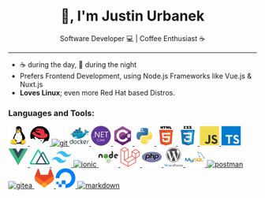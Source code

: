 <h1 align="center">👋, I'm Justin Urbanek</h1>
<p align="center">Software Developer 💻 | Coffee Enthusiast ☕</p>

<hr />

<ul>
        <li>
                ☕ during the day, 🥛 during the night
        </li>
        <li>
                Prefers Frontend Development, using Node.js Frameworks like Vue.js & Nuxt.js
        </li>
        <li>
                <b>Loves Linux</b>; even more Red Hat based Distros.
        </li>
</ul>

<h3 align="left">Languages and Tools:</h3>
<p align="left">
        <a href="https://www.kernel.org/" target="_blank" rel="noreferrer"> <img
                        src="https://raw.githubusercontent.com/devicons/devicon/master/icons/linux/linux-original.svg"
                        alt="linux" width="40" height="40" /> </a>
        <a href="https://www.redhat.com/" target="_blank" rel="noreferrer"> <img
                        src="https://raw.githubusercontent.com/devicons/devicon/master/icons/redhat/redhat-original.svg"
                        alt="redhat" width="40" height="40" /> </a>
        <a href="https://git-scm.com/" target="_blank" rel="noreferrer"> <img
                        src="https://www.vectorlogo.zone/logos/git-scm/git-scm-icon.svg" alt="git" width="40"
                        height="40" /> </a>
        <a href="https://www.docker.com/" target="_blank" rel="noreferrer"> <img
                        src="https://raw.githubusercontent.com/devicons/devicon/master/icons/docker/docker-original-wordmark.svg"
                        alt="docker" width="40" height="40" /> </a>
        <a href="https://dotnet.microsoft.com/" target="_blank" rel="noreferrer"> <img
                        src="https://raw.githubusercontent.com/devicons/devicon/master/icons/dotnetcore/dotnetcore-original.svg"
                        alt=".NET" width="40" height="40" /> </a>
        <a href="https://www.csharp.com/" target="_blank" rel="noreferrer"> <img
                        src="https://raw.githubusercontent.com/devicons/devicon/master/icons/csharp/csharp-original.svg"
                        alt="csharp" width="40" height="40" /> </a>
        <a href="https://www.python.org/" target="_blank" rel="noreferrer"> <img
                        src="https://raw.githubusercontent.com/devicons/devicon/master/icons/python/python-original.svg"
                        alt="python" width="40" height="40" /> </a>
        <a href="https://developer.mozilla.org/en-US/docs/Web/HTML" target="_blank" rel="noreferrer"> <img
                        src="https://raw.githubusercontent.com/devicons/devicon/master/icons/html5/html5-original-wordmark.svg"
                        alt="html5" width="40" height="40" /> </a>
        <a href="https://www.w3schools.com/css/" target="_blank" rel="noreferrer"> <img
                        src="https://raw.githubusercontent.com/devicons/devicon/master/icons/css3/css3-original-wordmark.svg"
                        alt="css3" width="40" height="40" /> </a>
        <a href="https://developer.mozilla.org/en-US/docs/Web/JavaScript" target="_blank" rel="noreferrer"> <img
                        src="https://raw.githubusercontent.com/devicons/devicon/master/icons/javascript/javascript-original.svg"
                        alt="javascript" width="40" height="40" /> </a>
        <a href="https://www.typescriptlang.org/" target="_blank" rel="noreferrer"> <img
                        src="https://raw.githubusercontent.com/devicons/devicon/master/icons/typescript/typescript-original.svg"
                        alt="typescript" width="40" height="40" /> </a>
        <a href="https://vuejs.org/" target="_blank" rel="noreferrer"> <img
                        src="https://raw.githubusercontent.com/devicons/devicon/master/icons/vuejs/vuejs-original.svg"
                        alt="vuejs" width="40" height="40" /> </a>
        <a href="https://nuxtjs.org/" target="_blank" rel="noreferrer"> <img
                        src="https://raw.githubusercontent.com/devicons/devicon/master/icons/nuxtjs/nuxtjs-original.svg"
                        alt="nuxtjs" width="40" height="40" /> </a>
        <a href="https://tailwindcss.com/" target="_blank" rel="noreferrer"> <img
                        src="https://raw.githubusercontent.com/devicons/devicon/master/icons/tailwindcss//tailwindcss-original.svg"
                        alt="tailwindcss" width="40" height="40" /> </a>
        <a href="https://ionicframework.com" target="_blank" rel="noreferrer"> <img
                        src="https://upload.wikimedia.org/wikipedia/commons/d/d1/Ionic_Logo.svg" alt="ionic" width="40"
                        height="40" /> </a>
        <a href="https://nodejs.org" target="_blank" rel="noreferrer"> <img
                        src="https://raw.githubusercontent.com/devicons/devicon/master/icons/nodejs/nodejs-original-wordmark.svg"
                        alt="nodejs" width="40" height="40" /> </a>
        <a href="https://laravel.com/" target="_blank" rel="noreferrer"> <img
                        src="https://raw.githubusercontent.com/devicons/devicon/master/icons/laravel/laravel-original.svg"
                        alt="laravel" width="40" height="40" /> </a>
        <a href="https://www.php.net" target="_blank" rel="noreferrer"> <img
                        src="https://raw.githubusercontent.com/devicons/devicon/master/icons/php/php-original.svg"
                        alt="php" width="40" height="40" /> </a>
        <a href="https://wordpress.org" target="_blank" rel="noreferrer"> <img
                        src="https://raw.githubusercontent.com/devicons/devicon/master/icons/wordpress/wordpress-original.svg"
                        alt="wordpress" width="40" height="40" /> </a>
        <a href="https://www.mysql.com/" target="_blank" rel="noreferrer"> <img
                        src="https://raw.githubusercontent.com/devicons/devicon/master/icons/mysql/mysql-original-wordmark.svg"
                        alt="mysql" width="40" height="40" /> </a>
        <a href="https://postman.com" target="_blank" rel="noreferrer"> <img
                        src="https://www.vectorlogo.zone/logos/getpostman/getpostman-icon.svg" alt="postman" width="40"
                        height="40" /> </a>
        <a href="https://gitea.io" target="_blank" rel="noreferrer"> <img
                        src="https://raw.githubusercontent.com/go-gitea/gitea/refs/heads/main/assets/logo.svg"
                        alt="gitea" width="40" height="40" /> </a>
        <a href="https://gitlab.com" target="_blank" rel="noreferrer"> <img
                        src="https://raw.githubusercontent.com/devicons/devicon/master/icons/gitlab/gitlab-original.svg"
                        alt="gitlab" width="40" height="40" /> </a>
        <a href="https://www.digitalocean.com/" target="_blank" rel="noreferrer"> <img
                        src="https://raw.githubusercontent.com/devicons/devicon/master/icons/digitalocean/digitalocean-original.svg"
                        alt="digitalocean" width="40" height="40" /> </a>
        <a href="https://www.markdownguide.org" target="_blank" rel="noreferrer"> <img
                        src="https://www.markdownguide.org/assets/images/markdown-mark-white.svg"
                        alt="markdown" width="40" height="40" /> </a>
</p>

<!--
![Profile Views](https://komarev.com/ghpvc/?username=Draud-Egomann&color=dc143c)  
![Most Used Languages](https://github-readme-stats.vercel.app/api/top-langs/?username=Draud-Egomann&layout=compact)
-->

